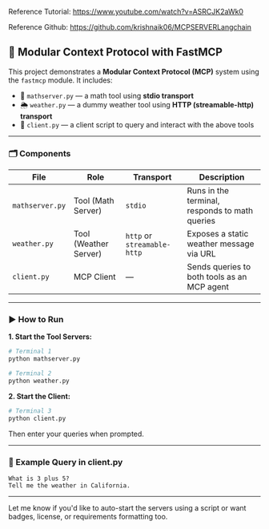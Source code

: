 Reference Tutorial: https://www.youtube.com/watch?v=ASRCJK2aWk0


Reference Github: https://github.com/krishnaik06/MCPSERVERLangchain

## 🧠 Modular Context Protocol with FastMCP

This project demonstrates a **Modular Context Protocol (MCP)** system using the `fastmcp` module. It includes:

* 🧮 `mathserver.py` — a math tool using **stdio transport**
* 🌦️ `weather.py` — a dummy weather tool using **HTTP (streamable-http) transport**
* 🤖 `client.py` — a client script to query and interact with the above tools

---

### 🗂️ Components

| File            | Role                  | Transport                   | Description                                    |
| --------------- | --------------------- | --------------------------- | ---------------------------------------------- |
| `mathserver.py` | Tool (Math Server)    | `stdio`                     | Runs in the terminal, responds to math queries |
| `weather.py`    | Tool (Weather Server) | `http` or `streamable-http` | Exposes a static weather message via URL       |
| `client.py`     | MCP Client            | —                           | Sends queries to both tools as an MCP agent    |

---

### ▶️ How to Run

**1. Start the Tool Servers:**

```bash
# Terminal 1
python mathserver.py

# Terminal 2
python weather.py
```

**2. Start the Client:**

```bash
# Terminal 3
python client.py
```

Then enter your queries when prompted.

---

### 💬 Example Query in client.py

```text
What is 3 plus 5?
Tell me the weather in California.
```

---

Let me know if you'd like to auto-start the servers using a script or want badges, license, or requirements formatting too.
